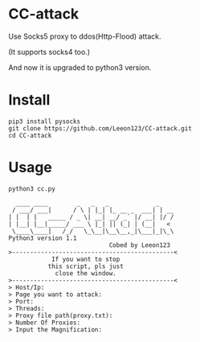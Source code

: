 # CC-attack
Use Socks5 proxy to ddos(Http-Flood) attack.

(It supports socks4 too.)

And now it is upgraded to python3 version.

# Install

    pip3 install pysocks
    git clone https://github.com/Leeon123/CC-attack.git
    cd CC-attack

# Usage

    python3 cc.py
    
      ____ ____        _   _   _             _
     / ___/ ___|      / \ | |_| |_ __ _  ___| | __
    | |  | |   _____ / _ \| __| __/ _` |/ __| |/ /
    | |__| |__|_____/ ___ \ |_| || (_| | (__|   <
     \____\____|   /_/   \_\__|\__\__,_|\___|_|\_\
    Python3 version 1.1
                                Cobed by Leeon123
    >---------------------------------------------<
                If you want to stop
               this script, pls just
                 close the window.
    >---------------------------------------------<
    > Host/Ip:
    > Page you want to attack:
    > Port:
    > Threads:
    > Proxy file path(proxy.txt):
    > Number Of Proxies:
    > Input the Magnification:
